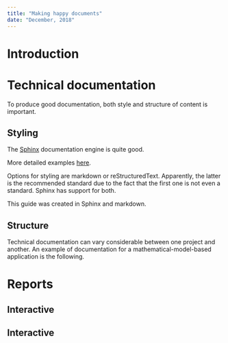 ```yaml
---
title: "Making happy documents"
date: "December, 2018"
---
```


# Introduction

# Technical documentation

To produce good documentation, both style and structure of content is important.

## Styling

The [Sphinx](http://www.sphinx-doc.org/en/stable/) documentation engine is quite good.

More detailed examples [here](https://pythonhosted.org/an_example_pypi_project/sphinx.html).

Options for styling are markdown or reStructuredText. Apparently, the latter is the recommended standard due to the fact that the first one is not even a standard. Sphinx has support for both.

This guide was created in Sphinx and markdown.

## Structure

Technical documentation can vary considerable between one project and another. An example of documentation for a mathematical-model-based application is the following.

<!-- TODO -->

# Reports

## Interactive

## Interactive